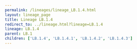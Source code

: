 ```yaml
---
permalink: /lineages/lineage_LB.1.4.html
layout: lineage_page
title: Lineage LB.1.4
redirect_to: ../lineage.html?lineage=LB.1.4
lineage: LB.1.4
parent: LB.1
children: ['LB.1.4', 'LB.1.4.1', 'LB.1.4.2', 'LB.1.4.3']
---
```

